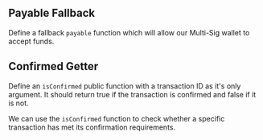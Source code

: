 ## Payable Fallback

Define a fallback `payable` function which will allow our Multi-Sig wallet to accept funds. 

## Confirmed Getter

Define an `isConfirmed` public function with a transaction ID as it's only argument. It should return true if the transaction is confirmed and false if it is not.

We can use the `isConfirmed` function to check whether a specific transaction has met its confirmation requirements.

